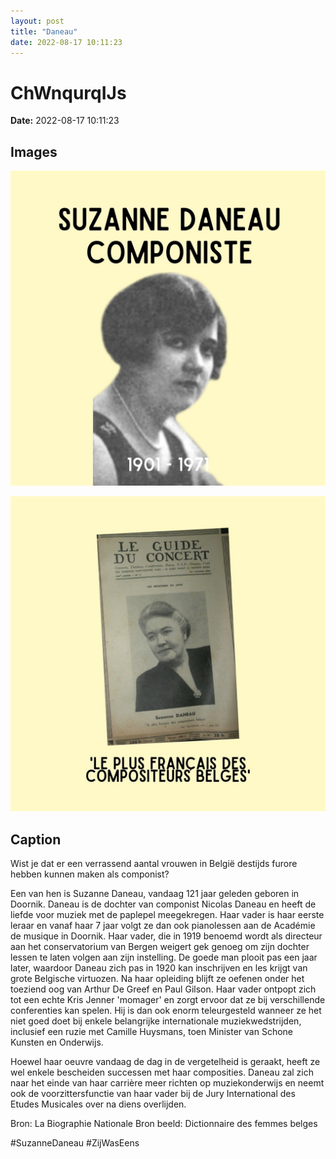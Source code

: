 ```yaml
---
layout: post
title: "Daneau"
date: 2022-08-17 10:11:23
---
```


# ChWnqurqIJs

**Date:** 2022-08-17 10:11:23

## Images

![Image](../images/ChWnqurqIJs_0.jpg)

![Image](../images/ChWnqurqIJs_1.jpg)

## Caption

Wist je dat er een verrassend aantal vrouwen in België destijds furore hebben kunnen maken als componist? 

Een van hen is Suzanne Daneau, vandaag 121 jaar geleden geboren in Doornik. Daneau is de dochter van componist Nicolas Daneau en heeft de liefde voor muziek met de paplepel meegekregen. Haar vader is haar eerste leraar en vanaf haar 7 jaar volgt ze dan ook pianolessen aan de Académie de musique in Doornik. Haar vader, die in 1919 benoemd wordt als directeur aan het conservatorium van Bergen weigert gek genoeg om zijn dochter lessen te laten volgen aan zijn instelling. De goede man plooit pas een jaar later, waardoor Daneau zich pas in 1920 kan inschrijven en les krijgt van grote Belgische virtuozen. Na haar opleiding blijft ze oefenen onder het toeziend oog van Arthur De Greef en Paul Gilson. Haar vader ontpopt zich tot een echte Kris Jenner 'momager' en zorgt ervoor dat ze bij verschillende conferenties kan spelen. Hij is dan ook enorm teleurgesteld wanneer ze het niet goed doet bij enkele belangrijke internationale muziekwedstrijden, inclusief een ruzie met Camille Huysmans, toen Minister van Schone Kunsten en Onderwijs.

Hoewel haar oeuvre vandaag de dag in de vergetelheid is geraakt, heeft ze wel enkele bescheiden successen met haar composities. Daneau zal zich naar het einde van haar carrière meer richten op muziekonderwijs en neemt ook de voorzittersfunctie van haar vader bij de Jury International des Etudes Musicales over na diens overlijden.

Bron: La Biographie Nationale
Bron beeld: Dictionnaire des femmes belges 

#SuzanneDaneau #ZijWasEens

